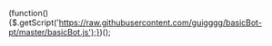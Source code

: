 (function(){$.getScript('https://raw.githubusercontent.com/guigggg/basicBot-pt/master/basicBot.js');})();
